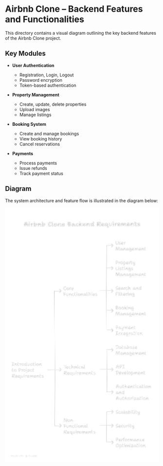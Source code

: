 # Airbnb Clone – Backend Features and Functionalities

This directory contains a visual diagram outlining the key backend features of the Airbnb Clone project.

## Key Modules

- **User Authentication**
  - Registration, Login, Logout
  - Password encryption
  - Token-based authentication

- **Property Management**
  - Create, update, delete properties
  - Upload images
  - Manage listings

- **Booking System**
  - Create and manage bookings
  - View booking history
  - Cancel reservations

- **Payments**
  - Process payments
  - Issue refunds
  - Track payment status

## Diagram

The system architecture and feature flow is illustrated in the diagram below:

![Backend Features Diagram](./features-and-functionalities.png)
